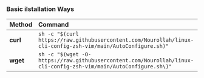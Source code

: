 ### Basic iIstallation Ways
| Method    | Command                                                                                                               |
|:----------|:----------------------------------------------------------------------------------------------------------------------|
| **curl**  | `sh -c "$(curl https://raw.githubusercontent.com/Nourollah/linux-cli-config-zsh-vim/main/AutoConfigure.sh)"`          |
| **wget**  | `sh -c "$(wget -O- https://raw.githubusercontent.com/Nourollah/linux-cli-config-zsh-vim/main/AutoConfigure.sh\)"`     |